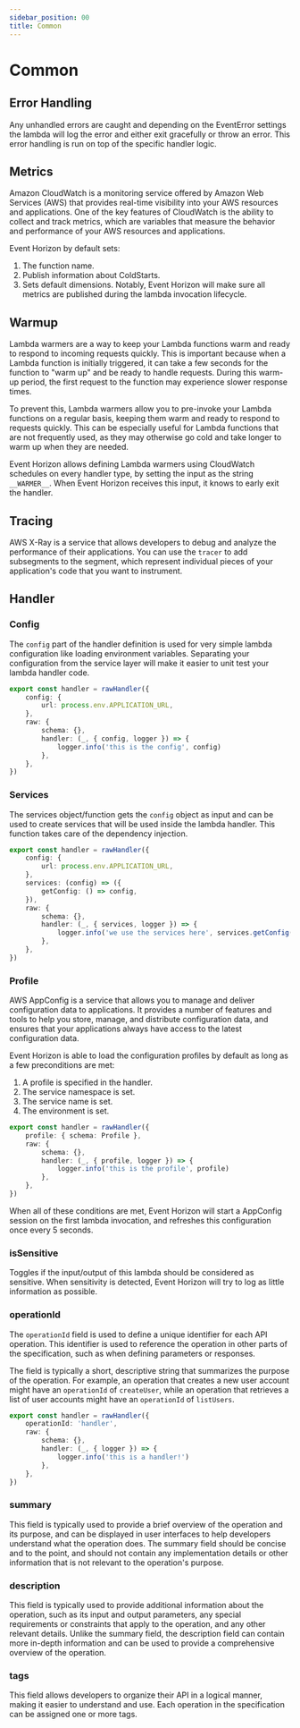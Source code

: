 ```yaml
---
sidebar_position: 00
title: Common
---
```


# Common

## Error Handling

Any unhandled errors are caught and depending on the EventError settings the lambda will log the error and either exit gracefully or throw an error. This error handling is run on top of the specific handler logic.

## Metrics

Amazon CloudWatch is a monitoring service offered by Amazon Web Services (AWS) that provides real-time visibility into your AWS resources and applications. One of the key features of CloudWatch is the ability to collect and track metrics, which are variables that measure the behavior and performance of your AWS resources and applications.

Event Horizon by default sets:

1. The function name.
2. Publish information about ColdStarts.
3. Sets default dimensions. Notably, Event Horizon will make sure all metrics are published during the lambda invocation lifecycle.

## Warmup

Lambda warmers are a way to keep your Lambda functions warm and ready to respond to incoming requests quickly. This is important because when a Lambda function is initially triggered, it can take a few seconds for the function to "warm up" and be ready to handle requests. During this warm-up period, the first request to the function may experience slower response times.

To prevent this, Lambda warmers allow you to pre-invoke your Lambda functions on a regular basis, keeping them warm and ready to respond to requests quickly. This can be especially useful for Lambda functions that are not frequently used, as they may otherwise go cold and take longer to warm up when they are needed.

Event Horizon allows defining Lambda warmers using CloudWatch schedules on every handler type, by setting the input as the string `__WARMER__`. When Event Horizon receives this input, it knows to early exit the handler.

## Tracing

AWS X-Ray is a service that allows developers to debug and analyze the performance of their applications. You can use the `tracer` to add subsegments to the segment, which represent individual pieces of your application's code that you want to instrument.

## Handler

### Config

The `config` part of the handler definition is used for very simple lambda configuration like loading environment variables. Separating your configuration from the service layer will make it easier to unit test your lambda handler code.

```ts
export const handler = rawHandler({
    config: {
        url: process.env.APPLICATION_URL,
    },
    raw: {
        schema: {},
        handler: (_, { config, logger }) => {
            logger.info('this is the config', config)
        },
    },
})
```

### Services

The services object/function gets the `config` object as input and can be used to create services that will be used inside the lambda handler. This function takes care of the dependency injection.

```ts
export const handler = rawHandler({
    config: {
        url: process.env.APPLICATION_URL,
    },
    services: (config) => ({
        getConfig: () => config,
    }),
    raw: {
        schema: {},
        handler: (_, { services, logger }) => {
            logger.info('we use the services here', services.getConfig())
        },
    },
})
```

### Profile

AWS AppConfig is a service that allows you to manage and deliver configuration data to applications. It provides a number of features and tools to help you store, manage, and distribute configuration data, and ensures that your applications always have access to the latest configuration data.

Event Horizon is able to load the configuration profiles by default as long as a few preconditions are met:

1. A profile is specified in the handler.
2. The service namespace is set.
3. The service name is set.
4. The environment is set.

```ts
export const handler = rawHandler({
    profile: { schema: Profile },
    raw: {
        schema: {},
        handler: (_, { profile, logger }) => {
            logger.info('this is the profile', profile)
        },
    },
})
```

When all of these conditions are met, Event Horizon will start a AppConfig session on the first lambda invocation, and refreshes this configuration once every 5 seconds.

### isSensitive

Toggles if the input/output of this lambda should be considered as sensitive. When sensitivity is detected, Event Horizon will try to log as little information as possible.

### operationId

The `operationId` field is used to define a unique identifier for each API operation. This identifier is used to reference the operation in other parts of the specification, such as when defining parameters or responses.

The field is typically a short, descriptive string that summarizes the purpose of the operation. For example, an operation that creates a new user account might have an `operationId` of `createUser`, while an operation that retrieves a list of user accounts might have an `operationId` of `listUsers`.

```ts
export const handler = rawHandler({
    operationId: 'handler',
    raw: {
        schema: {},
        handler: (_, { logger }) => {
            logger.info('this is a handler!')
        },
    },
})
```

### summary

This field is typically used to provide a brief overview of the operation and its purpose, and can be displayed in user interfaces to help developers understand what the operation does. The summary field should be concise and to the point, and should not contain any implementation details or other information that is not relevant to the operation's purpose.

### description

This field is typically used to provide additional information about the operation, such as its input and output parameters, any special requirements or constraints that apply to the operation, and any other relevant details. Unlike the summary field, the description field can contain more in-depth information and can be used to provide a comprehensive overview of the operation.

### tags

This field allows developers to organize their API in a logical manner, making it easier to understand and use. Each operation in the specification can be assigned one or more tags.
